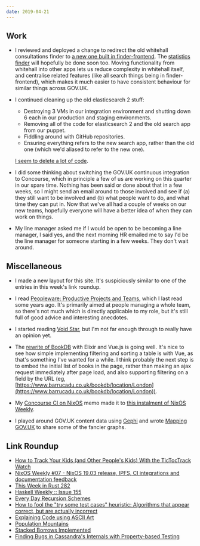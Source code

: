 ```yaml
---
date: 2019-04-21
---
```


## Work

- I reviewed and deployed a change to redirect the old whitehall
  consultations finder to [a new one built in finder-frontend][].  The
  [statistics finder][] will hopefully be done soon too.  Moving
  functionality from whitehall into other apps lets us reduce
  complexity in whitehall itself, and centralise related features
  (like all search things being in finder-frontend), which makes it
  much easier to have consistent behaviour for similar things across
  GOV.UK.

- I continued cleaning up the old elasticsearch 2 stuff:

  - Destroying 3 VMs in our integration environment and shutting down
    6 each in our production and staging environments.
  - Removing all of the code for elasticsearch 2 and the old search
    app from our puppet.
  - Fiddling around with GitHub repositories.
  - Ensuring everything refers to the new search app, rather than the
    old one (which we'd aliased to refer to the new one).

  [I seem to delete a lot of code][].

- I did some thinking about switching the GOV.UK continuous
  integration to Concourse, which in principle a few of us are working
  on this quarter in our spare time.  Nothing has been said or done
  about that in a few weeks, so I might send an email around to those
  involved and see if (a) they still want to be involved and (b) what
  people want to do, and what time they can put in.  Now that we've
  all had a couple of weeks on our new teams, hopefully everyone will
  have a better idea of when they can work on things.

- My line manager asked me if I would be open to be becoming a line
  manager, I said yes, and the next morning HR emailed me to say I'd
  be the line manager for someone starting in a few weeks.  They don't
  wait around.

[a new one built in finder-frontend]: https://www.gov.uk/search/policy-papers-and-consultations?content_store_document_type%5B%5D=open_consultations&content_store_document_type%5B%5D=closed_consultations
[statistics finder]: https://www.gov.uk/government/statistics
[I seem to delete a lot of code]: https://github.com/alphagov/govuk-puppet/pull/9009

## Miscellaneous

- I made a new layout for this site.  It's suspiciously similar to one
  of the entries in this week's link roundup.

- I read [Peopleware: Productive Projects and Teams][], which I last
  read some years ago.  It's primarily aimed at people managing a
  whole team, so there's not much which is directly applicable to my
  role, but it's still full of good advice and interesting anecdotes.

- I started reading [Void Star][], but I'm not far enough through to
  really have an opinion yet.

- The [rewrite of BookDB][] with Elixir and Vue.js is going well.
  It's nice to see how simple implementing filtering and sorting a
  table is with Vue, as that's something I've wanted for a while.  I
  think probably the next step is to embed the initial list of books
  in the page, rather than making an ajax request immediately after
  page load, and also supporting filtering on a field by the URL (eg,
  [https://www.barrucadu.co.uk/bookdb/location/London](https://www.barrucadu.co.uk/bookdb/location/London)).

- My [Concourse CI on NixOS][] memo made it to [this instalment of
  NixOS Weekly][].

- I played around GOV.UK content data using [Gephi][] and wrote
  [Mapping GOV.UK][] to share some of the fancier graphs.

[Concourse CI on NixOS]: concourseci-nixos.html
[this instalment of NixOS Weekly]: https://weekly.nixos.org/2019/07-nixos-19-03-release-ipfs-ci-integrations-and-documentation-feedback.html
[Peopleware: Productive Projects and Teams]: https://en.wikipedia.org/wiki/Peopleware:_Productive_Projects_and_Teams
[Void Star]: https://en.wikipedia.org/wiki/Void_Star
[rewrite of BookDB]: https://github.com/barrucadu/bookdb-new
[Gephi]: https://gephi.org/
[Mapping GOV.UK]: mapping-govuk.html

## Link Roundup

- [How to Track Your Kids (and Other People's Kids) With the TicTocTrack Watch](https://www.troyhunt.com/how-to-track-your-kids-and-other-peoples-kids-with-the-tictoctrack-watch/)
- [NixOS Weekly #07 - NixOS 19.03 release, IPFS, CI integrations and documentation feedback](https://weekly.nixos.org/2019/07-nixos-19-03-release-ipfs-ci-integrations-and-documentation-feedback.html)
- [This Week in Rust 282](https://this-week-in-rust.org/blog/2019/04/16/this-week-in-rust-282/)
- [Haskell Weekly :: Issue 155](https://haskellweekly.news/issues/155.html)
- [Every Day Recursion Schemes](https://shmish111.github.io/2019/04/13/recursion-schemes-patterns/)
- [How to fool the "try some test cases" heuristic: Algorithms that appear correct, but are actually incorrect](https://cs.stackexchange.com/questions/29475/how-to-fool-the-try-some-test-cases-heuristic-algorithms-that-appear-correct)
- [Explaining Code using ASCII Art](https://blog.regehr.org/archives/1653)
- [Population Mountains](https://pudding.cool/2018/12/3d-cities-story/)
- [Stacked Borrows Implemented](https://www.ralfj.de/blog/2018/11/16/stacked-borrows-implementation.html)
- [Finding Bugs in Cassandra's Internals with Property-based Testing](http://cassandra.apache.org/blog/2018/10/17/finding_bugs_with_property_based_testing.html)
